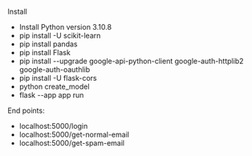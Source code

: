 Install
- Install Python version 3.10.8
- pip install -U scikit-learn
- pip install pandas
- pip install Flask
- pip install --upgrade google-api-python-client google-auth-httplib2 google-auth-oauthlib
- pip install -U flask-cors
- python create_model
- flask --app app run


End points:
- localhost:5000/login
- localhost:5000/get-normal-email
- localhost:5000/get-spam-email